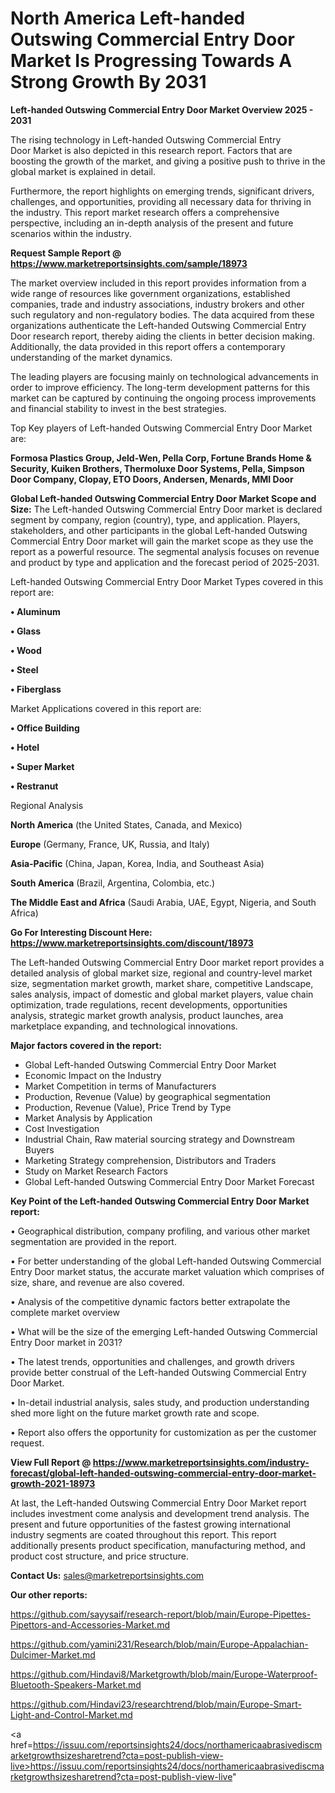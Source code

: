 # North America Left-handed Outswing Commercial Entry Door Market Is Progressing Towards A Strong Growth By 2031

<Strong> Left-handed Outswing Commercial Entry Door Market Overview 2025 - 2031</strong>

The rising technology in Left-handed Outswing Commercial Entry Door Market is also depicted in this research report. Factors that are boosting the growth of the market, and giving a positive push to thrive in the global market is explained in detail.

Furthermore, the report highlights on emerging trends, significant drivers, challenges, and opportunities, providing all necessary data for thriving in the industry. This report market research offers a comprehensive perspective, including an in-depth analysis of the present and future scenarios within the industry.

<strong>Request Sample Report @ <a href=https://www.marketreportsinsights.com/sample/18973>https://www.marketreportsinsights.com/sample/18973</a></strong>

The market overview included in this report provides information from a wide range of resources like government organizations, established companies, trade and industry associations, industry brokers and other such regulatory and non-regulatory bodies. The data acquired from these organizations authenticate the Left-handed Outswing Commercial Entry Door research report, thereby aiding the clients in better decision making. Additionally, the data provided in this report offers a contemporary understanding of the market dynamics.

The leading players are focusing mainly on technological advancements in order to improve efficiency. The long-term development patterns for this market can be captured by continuing the ongoing process improvements and financial stability to invest in the best strategies.

Top Key players of Left-handed Outswing Commercial Entry Door Market are:

<strong>Formosa Plastics Group, Jeld-Wen, Pella Corp, Fortune Brands Home & Security, Kuiken Brothers, Thermoluxe Door Systems, Pella, Simpson Door Company, Clopay, ETO Doors, Andersen, Menards, MMI Door</strong>

<strong><b>Global Left-handed Outswing Commercial Entry Door Market Scope and Size:</b></strong>
The Left-handed Outswing Commercial Entry Door market is declared segment by company, region (country), type, and application. Players, stakeholders, and other participants in the global Left-handed Outswing Commercial Entry Door market will gain the market scope as they use the report as a powerful resource. The segmental analysis focuses on revenue and product by type and application and the forecast period of 2025-2031.

Left-handed Outswing Commercial Entry Door Market Types covered in this report are:

<strong>• Aluminum

• Glass

• Wood

• Steel

• Fiberglass</strong>

Market Applications covered in this report are:

<strong>• Office Building

• Hotel

• Super Market

• Restranut</strong> 

Regional Analysis

<strong>North America</strong> (the United States, Canada, and Mexico)

<strong>Europe</strong> (Germany, France, UK, Russia, and Italy)

<strong>Asia-Pacific</strong> (China, Japan, Korea, India, and Southeast Asia)

<strong>South America</strong> (Brazil, Argentina, Colombia, etc.)

<strong>The Middle East and Africa</strong> (Saudi Arabia, UAE, Egypt, Nigeria, and South Africa)

<strong>Go For Interesting Discount Here: <a href=https://www.marketreportsinsights.com/discount/18973>https://www.marketreportsinsights.com/discount/18973</a></strong>

The Left-handed Outswing Commercial Entry Door market report provides a detailed analysis of global market size, regional and country-level market size, segmentation market growth, market share, competitive Landscape, sales analysis, impact of domestic and global market players, value chain optimization, trade regulations, recent developments, opportunities analysis, strategic market growth analysis, product launches, area marketplace expanding, and technological innovations.

<strong><b>Major factors covered in the report:</b></strong>
<ul>
  <li>Global Left-handed Outswing Commercial Entry Door Market </li>
  <li>Economic Impact on the Industry</li>
  <li>Market Competition in terms of Manufacturers</li>
  <li>Production, Revenue (Value) by geographical segmentation</li>
  <li>Production, Revenue (Value), Price Trend by Type</li>
  <li>Market Analysis by Application</li>
  <li>Cost Investigation</li>
  <li>Industrial Chain, Raw material sourcing strategy and Downstream Buyers</li>
  <li>Marketing Strategy comprehension, Distributors and Traders</li>
  <li>Study on Market Research Factors</li>
  <li>Global Left-handed Outswing Commercial Entry Door Market Forecast</li>
</ul>

<strong><b>Key Point of the Left-handed Outswing Commercial Entry Door Market report:</b></strong>

• Geographical distribution, company profiling, and various other market segmentation are provided in the report.

• For better understanding of the global Left-handed Outswing Commercial Entry Door market status, the accurate market valuation which comprises of size, share, and revenue are also covered.

• Analysis of the competitive dynamic factors better extrapolate the complete market overview

• What will be the size of the emerging Left-handed Outswing Commercial Entry Door market in 2031?

• The latest trends, opportunities and challenges, and growth drivers provide better construal of the Left-handed Outswing Commercial Entry Door Market.

• In-detail industrial analysis, sales study, and production understanding shed more light on the future market growth rate and scope.

• Report also offers the opportunity for customization as per the customer request.

<strong><b>View Full Report @ <a href=https://www.marketreportsinsights.com/industry-forecast/global-left-handed-outswing-commercial-entry-door-market-growth-2021-18973>https://www.marketreportsinsights.com/industry-forecast/global-left-handed-outswing-commercial-entry-door-market-growth-2021-18973</a></b></strong>


At last, the Left-handed Outswing Commercial Entry Door Market report includes investment come analysis and development trend analysis. The present and future opportunities of the fastest growing international industry segments are coated throughout this report. This report additionally presents product specification, manufacturing method, and product cost structure, and price structure.

<strong>Contact Us:</strong>
sales@marketreportsinsights.com

<strong>Our other reports:</strong>

<a href=https://github.com/sayysaif/research-report/blob/main/Europe-Pipettes-Pipettors-and-Accessories-Market.md>https://github.com/sayysaif/research-report/blob/main/Europe-Pipettes-Pipettors-and-Accessories-Market.md</a>

<a href=https://github.com/yamini231/Research/blob/main/Europe-Appalachian-Dulcimer-Market.md>https://github.com/yamini231/Research/blob/main/Europe-Appalachian-Dulcimer-Market.md</a>

<a href=https://github.com/Hindavi8/Marketgrowth/blob/main/Europe-Waterproof-Bluetooth-Speakers-Market.md>https://github.com/Hindavi8/Marketgrowth/blob/main/Europe-Waterproof-Bluetooth-Speakers-Market.md</a>

<a href=https://github.com/Hindavi23/researchtrend/blob/main/Europe-Smart-Light-and-Control-Market.md>https://github.com/Hindavi23/researchtrend/blob/main/Europe-Smart-Light-and-Control-Market.md</a>

<a href=https://issuu.com/reportsinsights24/docs/northamericaabrasivediscmarketgrowthsizesharetrend?cta=post-publish-view-live>https://issuu.com/reportsinsights24/docs/northamericaabrasivediscmarketgrowthsizesharetrend?cta=post-publish-view-live</a>"
